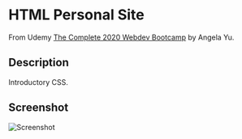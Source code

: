 # HTML Personal Site

From Udemy [The Complete 2020 Webdev Bootcamp](https://www.udemy.com/share/101qYwBEIcc1ZVTXg=/) by Angela Yu.

## Description

Introductory CSS.

## Screenshot

![Screenshot](https://i.ibb.co/4gFK3Wj/html-personal-site-screenshot.png)
